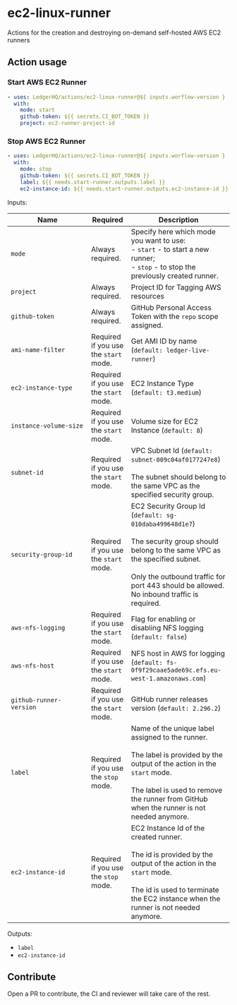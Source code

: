 # ec2-linux-runner

Actions for the creation and destroying on-demand self-hosted AWS EC2 runners

## Action usage

### Start AWS EC2 Runner

```yaml
- uses: LedgerHQ/actions/ec2-linux-runner@${ inputs.worflow-version }
  with:
    mode: start
    github-token: ${{ secrets.CI_BOT_TOKEN }}
    project: ec2-runner-project-id
```

### Stop AWS EC2 Runner

```yaml
- uses: LedgerHQ/actions/ec2-linux-runner@${ inputs.worflow-version }
  with:
    mode: stop
    github-token: ${{ secrets.CI_BOT_TOKEN }}
    label: ${{ needs.start-runner.outputs.label }}
    ec2-instance-id: ${{ needs.start-runner.outputs.ec2-instance-id }}
```

Inputs:

| &nbsp;&nbsp;&nbsp;&nbsp;&nbsp;&nbsp;&nbsp;&nbsp;&nbsp;&nbsp;&nbsp;&nbsp;&nbsp;&nbsp;Name&nbsp;&nbsp;&nbsp;&nbsp;&nbsp;&nbsp;&nbsp;&nbsp;&nbsp;&nbsp;&nbsp;&nbsp;&nbsp;&nbsp; | Required                                   | Description                                                                                                                                                                                                                                                                                                                           |
| ---------------------------------------------------------------------------------------------------------------------------------------------------------------------------- | ------------------------------------------ | ------------------------------------------------------------------------------------------------------------------------------------------------------------------------------------------------------------------------------------------------------------------------------------------------------------------------------------- |
| `mode`                                                                                                                                                                       | Always required.                           | Specify here which mode you want to use: <br> - `start` - to start a new runner; <br> - `stop` - to stop the previously created runner.                                                                                                                                                                                               |
| `project`                                                                                                                                                                    | Always required.                           | Project ID for Tagging AWS resources                                                                                                                                                                                                                                                                                                  |
| `github-token`                                                                                                                                                               | Always required.                           | GitHub Personal Access Token with the `repo` scope assigned.                                                                                                                                                                                                                                                                          |
| `ami-name-filter`                                                                                                                                                            | Required if you use the `start` mode.      | Get AMI ID by name (`default: ledger-live-runner`)                                                                                                                                                                                                                                                                                    |
| `ec2-instance-type`                                                                                                                                                          | Required if you use the `start` mode.      | EC2 Instance Type (`default: t3.medium`)                                                                                                                                                                                                                                                                                              |
| `instance-volume-size`                                                                                                                                                       | Required if you use the `start` mode.      | Volume size for EC2 Instance (`default: 8`)                                                                                                                                                                                                                                                                                           |
| `subnet-id`                                                                                                                                                                  | Required if you use the `start` mode.      | VPC Subnet Id (`default: subnet-009c04af0177247e8`) <br><br> The subnet should belong to the same VPC as the specified security group.                                                                                                                                                                                                |
| `security-group-id`                                                                                                                                                          | Required if you use the `start` mode.      | EC2 Security Group Id (`default: sg-010daba499648d1e7`) <br><br> The security group should belong to the same VPC as the specified subnet. <br><br> Only the outbound traffic for port 443 should be allowed. No inbound traffic is required.                                                                                         |
| `aws-nfs-logging`                                                                                                                                                            | Required if you use the `start` mode.      | Flag for enabling or disabling NFS logging (`default: false`)                                                                                                                                                                                                                                                                         |
| `aws-nfs-host`                                                                                                                                                               | Required if you use the `start` mode.      | NFS host in AWS for logging (`default: fs-0f9f29caae5ade69c.efs.eu-west-1.amazonaws.com`)                                                                                                                                                                                                                                             |
| `github-runner-version`                                                                                                                                                      | Required if you use the `start` mode.      | GitHub runner releases version (`default: 2.296.2`)                                                                                                                                                                                                                                                                                   |
| `label`                                                                                                                                                                      | Required if you use the `stop` mode.       | Name of the unique label assigned to the runner. <br><br> The label is provided by the output of the action in the `start` mode. <br><br> The label is used to remove the runner from GitHub when the runner is not needed anymore.                                                                                                   |
| `ec2-instance-id`                                                                                                                                                            | Required if you use the `stop` mode.       | EC2 Instance Id of the created runner. <br><br> The id is provided by the output of the action in the `start` mode. <br><br> The id is used to terminate the EC2 instance when the runner is not needed anymore.                                                                                                                      |

Outputs:

- `label`
- `ec2-instance-id`

## Contribute

Open a PR to contribute, the CI and reviewer will take care of the rest.
